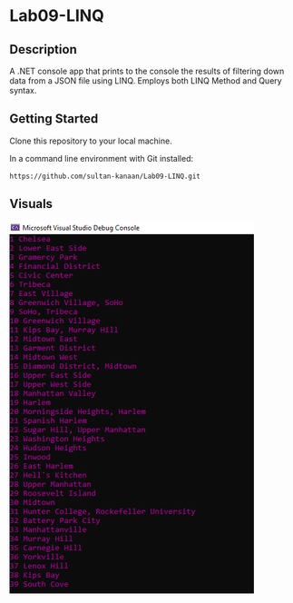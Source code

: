 # Lab09-LINQ

## Description
A .NET console app that prints to the console the results of filtering down data from a JSON file using LINQ.
Employs both LINQ Method and Query syntax.

## Getting Started
Clone this repository to your local machine.

In a command line environment with Git installed:
```
https://github.com/sultan-kanaan/Lab09-LINQ.git
```





## Visuals
![](./Linq.png)
